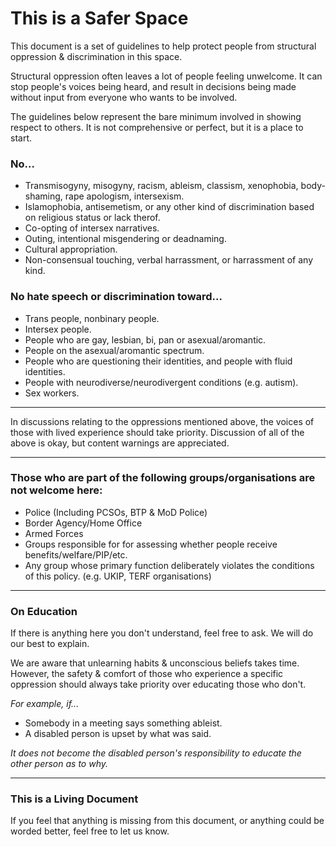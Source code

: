 # This is a Safer Space
This document is a set of guidelines to help protect people from structural oppression & discrimination in this space.

Structural oppression often leaves a lot of people feeling unwelcome. It can stop people's voices being heard, and result in decisions being made without input from everyone who wants to be involved.

The guidelines below represent the bare minimum involved in showing respect to others. It is not comprehensive or perfect, but it is a place to start.

### No...
- Transmisogyny, misogyny, racism, ableism, classism, xenophobia, body-shaming, rape apologism, intersexism.
- Islamophobia, antisemetism, or any other kind of discrimination based on religious status or lack therof.
- Co-opting of intersex narratives.
- Outing, intentional misgendering or deadnaming.
- Cultural appropriation.
- Non-consensual touching, verbal harrassment, or harrassment of any kind.

### No hate speech or discrimination toward...
- Trans people, nonbinary people.
- Intersex people.
- People who are gay, lesbian, bi, pan or asexual/aromantic.
- People on the asexual/aromantic spectrum.
- People who are questioning their identities, and people with fluid identities.
- People with neurodiverse/neurodivergent conditions (e.g. autism).
- Sex workers.

---
In discussions relating to the oppressions mentioned above, the voices of those with lived experience should take priority.
Discussion of all of the above is okay, but content warnings are appreciated.

---

### Those who are part of the following groups/organisations are not welcome here:
- Police (Including PCSOs, BTP & MoD Police)
- Border Agency/Home Office
- Armed Forces
- Groups responsible for for assessing whether people receive benefits/welfare/PIP/etc.
- Any group whose primary function deliberately violates the conditions of this policy. (e.g. UKIP, TERF organisations)

---

### On Education
If there is anything here you don't understand, feel free to ask. We will do our best to explain.

We are aware that unlearning habits & unconscious beliefs takes time. However, the safety & comfort of those who experience a specific oppression should always take priority over educating those who don't.

*For example, if...*

- Somebody in a meeting says something ableist.
- A disabled person is upset by what was said.

*It does not become the disabled person's responsibility to educate the other person as to why.*



---

### This is a Living Document
If you feel that anything is missing from this document, or anything could be worded better, feel free to let us know.